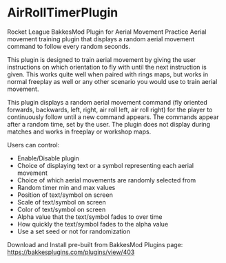 # AirRollTimerPlugin
Rocket League BakkesMod Plugin for Aerial Movement Practice
Aerial movement training plugin that displays a random aerial movement command to follow every random seconds.

This plugin is designed to train aerial movement by giving the user instructions on which orientation to fly with until the next instruction is given. This works quite well when paired with rings maps, but works in normal freeplay as well or any other scenario you would use to train aerial movement.

This plugin displays a random aerial movement command (fly oriented forwards, backwards, left, right, air roll left, air roll right) for the player to continuously follow until a new command appears. The commands appear after a random time, set by the user. The plugin does not display during matches and works in freeplay or workshop maps.

Users can control:
* Enable/Disable plugin
* Choice of displaying text or a symbol representing each aerial movement
* Choice of which aerial movements are randomly selected from
* Random timer min and max values
* Position of text/symbol on screen
* Scale of text/symbol on screen
* Color of text/symbol on screen
* Alpha value that the text/symbol fades to over time
* How quickly the text/symbol fades to the alpha value
* Use a set seed or not for randomization

Download and Install pre-built from BakkesMod Plugins page:
https://bakkesplugins.com/plugins/view/403
